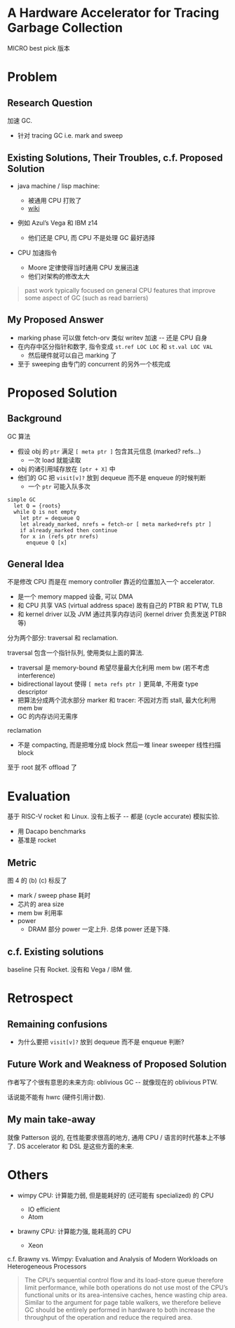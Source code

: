 # A Hardware Accelerator for Tracing Garbage Collection
MICRO best pick 版本

# Problem
## Research Question
加速 GC.
* 针对 tracing GC i.e. mark and sweep

## Existing Solutions, Their Troubles, c.f. Proposed Solution
* java machine / lisp machine:
  - 被通用 CPU 打败了
  - [wiki](https://en.wikipedia.org/wiki/Java_processor)

* 例如 Azul’s Vega 和 IBM z14
  - 他们还是 CPU, 而 CPU 不是处理 GC 最好选择

* CPU 加速指令
  - Moore 定律使得当时通用 CPU 发展迅速
  - 他们对架构的修改太大

> past work typically focused on general CPU features that improve some aspect of GC (such as read barriers)

## My Proposed Answer
* marking phase 可以做 fetch-orv 类似 writev 加速 -- 还是 CPU 自身
* 在内存中区分指针和数字, 指令变成 `st.ref LOC LOC` 和 `st.val LOC VAL`
  - 然后硬件就可以自己 marking 了
* 至于 sweeping 由专门的 concurrent 的另外一个核完成



# Proposed Solution
## Background
GC 算法
* 假设 obj 的 `ptr` 满足 `[ meta ptr ]` 包含其元信息 (marked? refs...)
  - 一次 load 就能读取
* obj 的诸引用域存放在 `[ptr + X]` 中
* 他们的 GC 把 `visit[v]?` 放到 dequeue 而不是 enqueue 的时候判断
  - 一个 `ptr` 可能入队多次

```
simple GC
  let Q = {roots}
  while Q is not empty
    let ptr = dequeue Q
    let already_marked, nrefs = fetch-or [ meta marked+refs ptr ]
    if already_marked then continue
    for x in (refs ptr nrefs)
      enqueue Q [x]
```

## General Idea
不是修改 CPU 而是在 memory controller 靠近的位置加入一个 accelerator.
* 是一个 memory mapped 设备, 可以 DMA
* 和 CPU 共享 VAS (virtual address space) 故有自己的 PTBR 和 PTW, TLB
* 和 kernel driver 以及 JVM 通过共享内存访问 (kernel driver 负责发送 PTBR 等)

分为两个部分: traversal 和 reclamation.

traversal 包含一个指针队列, 使用类似上面的算法.
* traversal 是 memory-bound 希望尽量最大化利用 mem bw (若不考虑 interference)
* bidirectional layout 使得 `[ meta refs ptr ]` 更简单, 不用查 type descriptor
* 把算法分成两个流水部分 marker 和 tracer: 不因对方而 stall, 最大化利用 mem bw
* GC 的内存访问无需序

reclamation
* 不是 compacting, 而是把堆分成 block 然后一堆 linear sweeper 线性扫描 block

至于 root 就不 offload 了



# Evaluation
基于 RISC-V rocket 和 Linux. 没有上板子 -- 都是 (cycle accurate) 模拟实验.

* 用 Dacapo benchmarks
* 基准是 rocket

## Metric
图 4 的 (b) (c) 标反了

* mark / sweep phase 耗时
* 芯片的 area size
* mem bw 利用率
* power
  - DRAM 部分 power 一定上升. 总体 power 还是下降.

## c.f. Existing solutions
baseline 只有 Rocket. 没有和 Vega / IBM 做.


# Retrospect
## Remaining confusions
* 为什么要把 `visit[v]?` 放到 dequeue 而不是 enqueue 判断?

## Future Work and Weakness of Proposed Solution
作者写了个很有意思的未来方向: oblivious GC -- 就像现在的 oblivious PTW.

话说能不能有 hwrc (硬件引用计数).

## My main take-away
就像 Patterson 说的, 在性能要求很高的地方, 通用 CPU / 语言的时代基本上不够了.
DS accelerator 和 DSL 是这些方面的未来.



# Others
* wimpy CPU: 计算能力弱, 但是能耗好的 (还可能有 specialized) 的 CPU
  - IO efficient
  - Atom

* brawny CPU: 计算能力强, 能耗高的 CPU
  - Xeon

c.f. Brawny vs. Wimpy: Evaluation and Analysis of Modern Workloads on Heterogeneous Processors

> The CPU’s sequential control flow and its load-store queue therefore limit
> performance, while both operations do not use most of the CPU’s functional
> units or its area-intensive caches, hence wasting chip area.
> Similar to the argument for page table walkers, we therefore believe GC
> should be entirely performed in hardware to both increase the throughput of
> the operation and reduce the required area.
